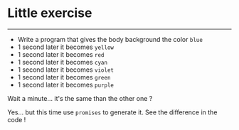 # Little exercise

---

- Write a program that gives the body background the color `blue`
- 1 second later it becomes `yellow`
- 1 second later it becomes `red`
- 1 second later it becomes `cyan`
- 1 second later it becomes `violet`
- 1 second later it becomes `green`
- 1 second later it becomes `purple`

Wait a minute... it's the same than the other one ?

Yes... but this time use `promises` to generate it. See the difference in the code !
